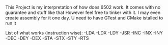 This Project is my interpretation of how does 6502 work.
It comes with no guarantee and stuff like that 
However feel free to tinker with it. I may even create assembly for it one day.
U need to have GTest and CMake istalled to run it 

List of what works (instruction wise):
    -LDA
    -LDX
    -LDY
    -JSR
    -INC
    -INX
    -INY
    -DEC
    -DEY
    -DEX
    -STA
    -STX
    -STY
    -RTS
